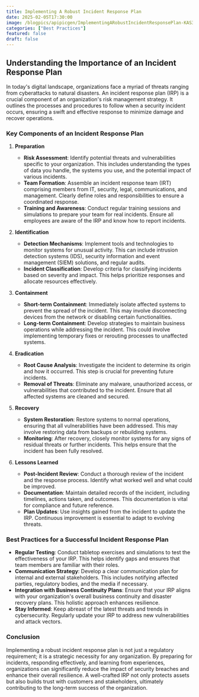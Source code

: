 ```yaml
---
title: Implementing A Robust Incident Response Plan
date: 2025-02-05T17:30:00
image: /blogpics/apipicgen/ImplementingARobustIncidentResponsePlan-KAS3UYTPF4.jpg
categories: ["Best Practices"]
featured: false
draft: false
---
```

## Understanding the Importance of an Incident Response Plan

In today's digital landscape, organizations face a myriad of threats ranging from cyberattacks to natural disasters. An incident response plan (IRP) is a crucial component of an organization's risk management strategy. It outlines the processes and procedures to follow when a security incident occurs, ensuring a swift and effective response to minimize damage and recover operations.

### Key Components of an Incident Response Plan

1. **Preparation**
   - **Risk Assessment**: Identify potential threats and vulnerabilities specific to your organization. This includes understanding the types of data you handle, the systems you use, and the potential impact of various incidents.
   - **Team Formation**: Assemble an incident response team (IRT) comprising members from IT, security, legal, communications, and management. Clearly define roles and responsibilities to ensure a coordinated response.
   - **Training and Awareness**: Conduct regular training sessions and simulations to prepare your team for real incidents. Ensure all employees are aware of the IRP and know how to report incidents.

2. **Identification**
   - **Detection Mechanisms**: Implement tools and technologies to monitor systems for unusual activity. This can include intrusion detection systems (IDS), security information and event management (SIEM) solutions, and regular audits.
   - **Incident Classification**: Develop criteria for classifying incidents based on severity and impact. This helps prioritize responses and allocate resources effectively.

3. **Containment**
   - **Short-term Containment**: Immediately isolate affected systems to prevent the spread of the incident. This may involve disconnecting devices from the network or disabling certain functionalities.
   - **Long-term Containment**: Develop strategies to maintain business operations while addressing the incident. This could involve implementing temporary fixes or rerouting processes to unaffected systems.

4. **Eradication**
   - **Root Cause Analysis**: Investigate the incident to determine its origin and how it occurred. This step is crucial for preventing future incidents.
   - **Removal of Threats**: Eliminate any malware, unauthorized access, or vulnerabilities that contributed to the incident. Ensure that all affected systems are cleaned and secured.

5. **Recovery**
   - **System Restoration**: Restore systems to normal operations, ensuring that all vulnerabilities have been addressed. This may involve restoring data from backups or rebuilding systems.
   - **Monitoring**: After recovery, closely monitor systems for any signs of residual threats or further incidents. This helps ensure that the incident has been fully resolved.

6. **Lessons Learned**
   - **Post-Incident Review**: Conduct a thorough review of the incident and the response process. Identify what worked well and what could be improved.
   - **Documentation**: Maintain detailed records of the incident, including timelines, actions taken, and outcomes. This documentation is vital for compliance and future reference.
   - **Plan Updates**: Use insights gained from the incident to update the IRP. Continuous improvement is essential to adapt to evolving threats.

### Best Practices for a Successful Incident Response Plan

- **Regular Testing**: Conduct tabletop exercises and simulations to test the effectiveness of your IRP. This helps identify gaps and ensures that team members are familiar with their roles.
- **Communication Strategy**: Develop a clear communication plan for internal and external stakeholders. This includes notifying affected parties, regulatory bodies, and the media if necessary.
- **Integration with Business Continuity Plans**: Ensure that your IRP aligns with your organization's overall business continuity and disaster recovery plans. This holistic approach enhances resilience.
- **Stay Informed**: Keep abreast of the latest threats and trends in cybersecurity. Regularly update your IRP to address new vulnerabilities and attack vectors.

### Conclusion

Implementing a robust incident response plan is not just a regulatory requirement; it is a strategic necessity for any organization. By preparing for incidents, responding effectively, and learning from experiences, organizations can significantly reduce the impact of security breaches and enhance their overall resilience. A well-crafted IRP not only protects assets but also builds trust with customers and stakeholders, ultimately contributing to the long-term success of the organization.